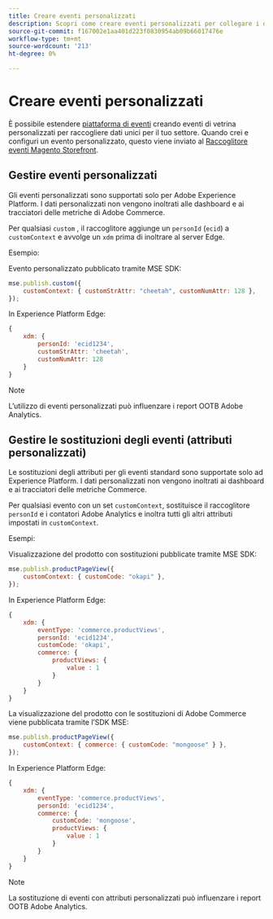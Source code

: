 ```yaml
---
title: Creare eventi personalizzati
description: Scopri come creare eventi personalizzati per collegare i dati di Adobe Commerce ad altri prodotti DX di Adobe.
source-git-commit: f167002e1aa401d223f0830954ab09b66017476e
workflow-type: tm+mt
source-wordcount: '213'
ht-degree: 0%

---
```


# Creare eventi personalizzati

È possibile estendere [piattaforma di eventi](events.md) creando eventi di vetrina personalizzati per raccogliere dati unici per il tuo settore. Quando crei e configuri un evento personalizzato, questo viene inviato al [Raccoglitore eventi Magento Storefront](https://www.npmjs.com/package/@adobe/magento-storefront-event-collector).

## Gestire eventi personalizzati

Gli eventi personalizzati sono supportati solo per Adobe Experience Platform. I dati personalizzati non vengono inoltrati alle dashboard e ai tracciatori delle metriche di Adobe Commerce.

Per qualsiasi `custom` , il raccoglitore aggiunge un `personId` (`ecid`) a `customContext` e avvolge un `xdm` prima di inoltrare al server Edge.

Esempio:

Evento personalizzato pubblicato tramite MSE SDK:

```javascript
mse.publish.custom({
    customContext: { customStrAttr: "cheetah", customNumAttr: 128 },
});
```

In Experience Platform Edge:

```javascript
{
    xdm: {
        personId: 'ecid1234',
        customStrAttr: 'cheetah',
        customNumAttr: 128
    }
}
```

>[!NOTE]
>
> L’utilizzo di eventi personalizzati può influenzare i report OOTB Adobe Analytics.

## Gestire le sostituzioni degli eventi (attributi personalizzati)

Le sostituzioni degli attributi per gli eventi standard sono supportate solo ad Experience Platform. I dati personalizzati non vengono inoltrati ai dashboard e ai tracciatori delle metriche Commerce.

Per qualsiasi evento con un set `customContext`, sostituisce il raccoglitore `personId` e i contatori Adobe Analytics e inoltra tutti gli altri attributi impostati in `customContext`.

Esempi:

Visualizzazione del prodotto con sostituzioni pubblicate tramite MSE SDK:

```javascript
mse.publish.productPageView({
    customContext: { customCode: "okapi" },
});
```

In Experience Platform Edge:

```javascript
{
    xdm: {
        eventType: 'commerce.productViews',
        personId: 'ecid1234',
        customCode: 'okapi',
        commerce: {
            productViews: {
                value : 1
            }
        }
    }
}
```

La visualizzazione del prodotto con le sostituzioni di Adobe Commerce viene pubblicata tramite l’SDK MSE:

```javascript
mse.publish.productPageView({
    customContext: { commerce: { customCode: "mongoose" } },
});
```

In Experience Platform Edge:

```javascript
{
    xdm: {
        eventType: 'commerce.productViews',
        personId: 'ecid1234',
        commerce: {
            customCode: 'mongoose',
            productViews: {
                value : 1
            }
        }
    }
}
```

>[!NOTE]
>
> La sostituzione di eventi con attributi personalizzati può influenzare i report OOTB Adobe Analytics.
